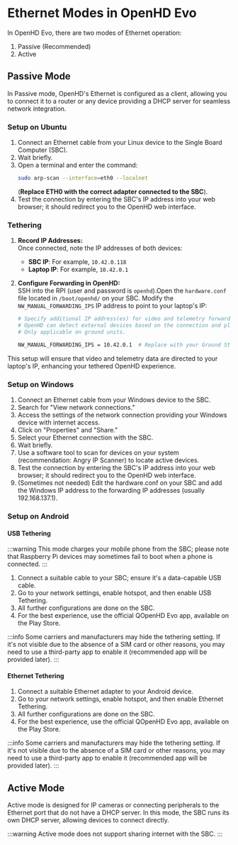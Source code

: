 # Ethernet Modes in OpenHD Evo

In OpenHD Evo, there are two modes of Ethernet operation:

1. Passive (Recommended)
2. Active

## Passive Mode

In Passive mode, OpenHD's Ethernet is configured as a client, allowing you to connect it to a router or any device providing a DHCP server for seamless network integration.

### Setup on Ubuntu

1. Connect an Ethernet cable from your Linux device to the Single Board Computer (SBC).
2. Wait briefly.
3. Open a terminal and enter the command:
   ```bash
   sudo arp-scan --interface=eth0 --localnet
   ```
   (**Replace ETH0 with the correct adapter connected to the SBC**).
4. Test the connection by entering the SBC's IP address into your web browser; it should redirect you to the OpenHD web interface.
### Tethering

1. **Record IP Addresses:**  
   Once connected, note the IP addresses of both devices:
   - **SBC IP**: For example, `10.42.0.118`
   - **Laptop IP**: For example, `10.42.0.1`
   
2. **Configure Forwarding in OpenHD:**  
   SSH into the RPI (user and password is `openhd`).Open the `hardware.conf` file located in `/boot/openhd/` on your SBC. Modify the `NW_MANUAL_FORWARDING_IPS` IP address to point to your laptop's IP:

   ```bash
   # Specify additional IP address(es) for video and telemetry forwarding.
   # OpenHD can detect external devices based on the connection and platform.
   # Only applicable on ground units.

   NW_MANUAL_FORWARDING_IPS = 10.42.0.1  # Replace with your Ground Station IP (laptop)
   ```

This setup will ensure that video and telemetry data are directed to your laptop's IP, enhancing your tethered OpenHD experience.

### Setup on Windows

1. Connect an Ethernet cable from your Windows device to the SBC.
2. Search for "View network connections."
3. Access the settings of the network connection providing your Windows device with internet access.
4. Click on "Properties" and "Share."
5. Select your Ethernet connection with the SBC.
6. Wait briefly.
7. Use a software tool to scan for devices on your system (recommendation: Angry IP Scanner) to locate active devices.
8. Test the connection by entering the SBC's IP address into your web browser; it should redirect you to the OpenHD web interface.
9. (Sometimes not needed) Edit the hardware.conf on your SBC and add the Windows IP address to the forwarding IP addresses (usually 192.168.137.1).

### Setup on Android

#### USB Tethering

:::warning
This mode charges your mobile phone from the SBC; please note that Raspberry Pi devices may sometimes fail to boot when a phone is connected.
:::

1. Connect a suitable cable to your SBC; ensure it's a data-capable USB cable.
2. Go to your network settings, enable hotspot, and then enable USB Tethering.
3. All further configurations are done on the SBC.
4. For the best experience, use the official QOpenHD Evo app, available on the Play Store.

:::info
Some carriers and manufacturers may hide the tethering setting. If it's not visible due to the absence of a SIM card or other reasons, you may need to use a third-party app to enable it (recommended app will be provided later).
:::

#### Ethernet Tethering

1. Connect a suitable Ethernet adapter to your Android device.
2. Go to your network settings, enable hotspot, and then enable Ethernet Tethering.
3. All further configurations are done on the SBC.
4. For the best experience, use the official QOpenHD Evo app, available on the Play Store.

:::info
Some carriers and manufacturers may hide the tethering setting. If it's not visible due to the absence of a SIM card or other reasons, you may need to use a third-party app to enable it (recommended app will be provided later).
:::

## Active Mode

Active mode is designed for IP cameras or connecting peripherals to the Ethernet port that do not have a DHCP server. In this mode, the SBC runs its own DHCP server, allowing devices to connect directly.

:::warning
Active mode does not support sharing internet with the SBC.
:::